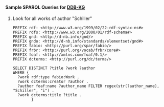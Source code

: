 #### Sample SPARQL Queries for [DDB-KG](http://ddbkg.fiz-karlsruhe.de)

1. Look for all works of author "Schiller"
    ```
    PREFIX rdf: <http://www.w3.org/1999/02/22-rdf-syntax-ns#>
    PREFIX rdfs: <http://www.w3.org/2000/01/rdf-schema#>
    PREFIX gnd: <http://d-nb.info/gnd/>
    PREFIX gndo: <http://d-nb.info/standards/elementset/gnd#>
    PREFIX fabio: <http://purl.org/spar/fabio/>
    PREFIX frbr: <http://purl.org/vocab/frbr/core#>
    PREFIX foaf: <http://xmlns.com/foaf/0.1/>
    PREFIX dcterms: <http://purl.org/dc/terms/>
    
    SELECT DISTINCT ?title ?work ?author
    WHERE {
      ?work rdf:type fabio:Work .
      ?work dcterms:creator ?author .
      ?author foaf:name ?author_name FILTER regex(str(?author_name), "Schiller", "i") .
      ?work dcterms:title ?title .
            }
    ```